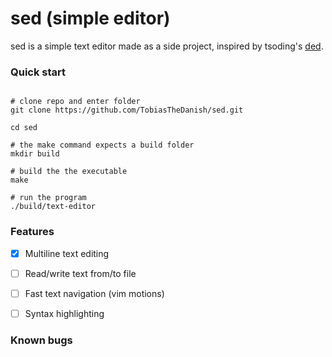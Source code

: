 # sed (simple editor)

sed is a simple text editor made as a side project, inspired by tsoding's [ded](https://github.com/tsoding/ded).

### Quick start

```console

# clone repo and enter folder
git clone https://github.com/TobiasTheDanish/sed.git

cd sed

# the make command expects a build folder
mkdir build

# build the the executable
make

# run the program
./build/text-editor

```

### Features

-[x] Multiline text editing
-[ ] Read/write text from/to file
-[ ] Fast text navigation (vim motions)
-[ ] Syntax highlighting


### Known bugs
